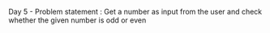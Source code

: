 Day 5 - Problem statement : Get a number as input from the user and check whether the given number is odd or even

